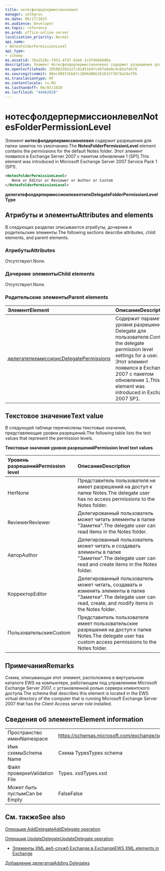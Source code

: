 ```yaml
---
title: нотесфолдерпермиссионлевел
manager: sethgros
ms.date: 09/17/2015
ms.audience: Developer
ms.topic: reference
ms.prod: office-online-server
localization_priority: Normal
api_name:
- NotesFolderPermissionLevel
api_type:
- schema
ms.assetid: 76a2520c-f453-4fd7-b3eb-1c5f4666680a
description: Элемент Нотесфолдерпермиссионлевел содержит разрешения для папки заметок по умолчанию. Этот элемент появился в Exchange Server 2007 с пакетом обновления 1 (SP1).
ms.openlocfilehash: 205802592a1fc01451b4fc497e9e0c4c66afd478
ms.sourcegitcommit: 88ec988f2bb67c1866d06b361615f3674a24e795
ms.translationtype: MT
ms.contentlocale: ru-RU
ms.lasthandoff: 06/03/2020
ms.locfileid: "44462628"
---
```

# <a name="notesfolderpermissionlevel"></a><span data-ttu-id="28feb-104">нотесфолдерпермиссионлевел</span><span class="sxs-lookup"><span data-stu-id="28feb-104">NotesFolderPermissionLevel</span></span>

<span data-ttu-id="28feb-105">Элемент **нотесфолдерпермиссионлевел** содержит разрешения для папки заметок по умолчанию.</span><span class="sxs-lookup"><span data-stu-id="28feb-105">The **NotesFolderPermissionLevel** element contains the permissions for the default Notes folder.</span></span> <span data-ttu-id="28feb-106">Этот элемент появился в Exchange Server 2007 с пакетом обновления 1 (SP1).</span><span class="sxs-lookup"><span data-stu-id="28feb-106">This element was introduced in Microsoft Exchange Server 2007 Service Pack 1 (SP1).</span></span> 
  
```xml
<NotesFolderPermissionLevel>
   None or Editor or Reviewer or Author or Custom
</NotesFolderPermissionLevel>
```

 <span data-ttu-id="28feb-107">**делегатефолдерпермиссионлевелтипе**</span><span class="sxs-lookup"><span data-stu-id="28feb-107">**DelegateFolderPermissionLevelType**</span></span>
## <a name="attributes-and-elements"></a><span data-ttu-id="28feb-108">Атрибуты и элементы</span><span class="sxs-lookup"><span data-stu-id="28feb-108">Attributes and elements</span></span>

<span data-ttu-id="28feb-109">В следующих разделах описываются атрибуты, дочерние и родительские элементы.</span><span class="sxs-lookup"><span data-stu-id="28feb-109">The following sections describe attributes, child elements, and parent elements.</span></span>
  
### <a name="attributes"></a><span data-ttu-id="28feb-110">Атрибуты</span><span class="sxs-lookup"><span data-stu-id="28feb-110">Attributes</span></span>

<span data-ttu-id="28feb-111">Отсутствуют.</span><span class="sxs-lookup"><span data-stu-id="28feb-111">None.</span></span>
  
### <a name="child-elements"></a><span data-ttu-id="28feb-112">Дочерние элементы</span><span class="sxs-lookup"><span data-stu-id="28feb-112">Child elements</span></span>

<span data-ttu-id="28feb-113">Отсутствуют.</span><span class="sxs-lookup"><span data-stu-id="28feb-113">None.</span></span>
  
### <a name="parent-elements"></a><span data-ttu-id="28feb-114">Родительские элементы</span><span class="sxs-lookup"><span data-stu-id="28feb-114">Parent elements</span></span>

|<span data-ttu-id="28feb-115">**Элемент**</span><span class="sxs-lookup"><span data-stu-id="28feb-115">**Element**</span></span>|<span data-ttu-id="28feb-116">**Описание**</span><span class="sxs-lookup"><span data-stu-id="28feb-116">**Description**</span></span>|
|:-----|:-----|
|[<span data-ttu-id="28feb-117">делегатепермиссионс</span><span class="sxs-lookup"><span data-stu-id="28feb-117">DelegatePermissions</span></span>](delegatepermissions.md) <br/> |<span data-ttu-id="28feb-118">Содержит параметры уровня разрешений Delegate для пользователя.</span><span class="sxs-lookup"><span data-stu-id="28feb-118">Contains the delegate permission level settings for a user.</span></span> <span data-ttu-id="28feb-119">Этот элемент появился в Exchange 2007 с пакетом обновления 1.</span><span class="sxs-lookup"><span data-stu-id="28feb-119">This element was introduced in Exchange 2007 SP1.</span></span>  <br/> |
   
## <a name="text-value"></a><span data-ttu-id="28feb-120">Текстовое значение</span><span class="sxs-lookup"><span data-stu-id="28feb-120">Text value</span></span>

<span data-ttu-id="28feb-121">В следующей таблице перечислены текстовые значения, представляющие уровни разрешений.</span><span class="sxs-lookup"><span data-stu-id="28feb-121">The following table lists the text values that represent the permission levels.</span></span>
  
<span data-ttu-id="28feb-122">**Текстовые значения уровня разрешений**</span><span class="sxs-lookup"><span data-stu-id="28feb-122">**Permission level text values**</span></span>

|<span data-ttu-id="28feb-123">**Уровень разрешений**</span><span class="sxs-lookup"><span data-stu-id="28feb-123">**Permission level**</span></span>|<span data-ttu-id="28feb-124">**Описание**</span><span class="sxs-lookup"><span data-stu-id="28feb-124">**Description**</span></span>|
|:-----|:-----|
|<span data-ttu-id="28feb-125">Нет</span><span class="sxs-lookup"><span data-stu-id="28feb-125">None</span></span>  <br/> |<span data-ttu-id="28feb-126">Представитель пользователя не имеет разрешений на доступ к папке Notes.</span><span class="sxs-lookup"><span data-stu-id="28feb-126">The delegate user has no access permissions to the Notes folder.</span></span>  <br/> |
|<span data-ttu-id="28feb-127">Reviewer</span><span class="sxs-lookup"><span data-stu-id="28feb-127">Reviewer</span></span>  <br/> |<span data-ttu-id="28feb-128">Делегированный пользователь может читать элементы в папке "Заметки".</span><span class="sxs-lookup"><span data-stu-id="28feb-128">The delegate user can read items in the Notes folder.</span></span>  <br/> |
|<span data-ttu-id="28feb-129">Автор</span><span class="sxs-lookup"><span data-stu-id="28feb-129">Author</span></span>  <br/> |<span data-ttu-id="28feb-130">Делегированный пользователь может читать и создавать элементы в папке "Заметки".</span><span class="sxs-lookup"><span data-stu-id="28feb-130">The delegate user can read and create items in the Notes folder.</span></span>  <br/> |
|<span data-ttu-id="28feb-131">Корректор</span><span class="sxs-lookup"><span data-stu-id="28feb-131">Editor</span></span>  <br/> |<span data-ttu-id="28feb-132">Делегированный пользователь может читать, создавать и изменять элементы в папке "Заметки".</span><span class="sxs-lookup"><span data-stu-id="28feb-132">The delegate user can read, create, and modify items in the Notes folder.</span></span>  <br/> |
|<span data-ttu-id="28feb-133">Пользовательские</span><span class="sxs-lookup"><span data-stu-id="28feb-133">Custom</span></span>  <br/> |<span data-ttu-id="28feb-134">Представитель пользователя имеет пользовательские разрешения на доступ к папке Notes.</span><span class="sxs-lookup"><span data-stu-id="28feb-134">The delegate user has custom access permissions to the Notes folder.</span></span>  <br/> |
   
## <a name="remarks"></a><span data-ttu-id="28feb-135">Примечания</span><span class="sxs-lookup"><span data-stu-id="28feb-135">Remarks</span></span>

<span data-ttu-id="28feb-136">Схема, описывающая этот элемент, расположена в виртуальном каталоге EWS на компьютере, работающем под управлением Microsoft Exchange Server 2007, с установленной ролью сервера клиентского доступа.</span><span class="sxs-lookup"><span data-stu-id="28feb-136">The schema that describes this element is located in the EWS virtual directory of the computer that is running Microsoft Exchange Server 2007 that has the Client Access server role installed.</span></span>
  
## <a name="element-information"></a><span data-ttu-id="28feb-137">Сведения об элементе</span><span class="sxs-lookup"><span data-stu-id="28feb-137">Element information</span></span>

|||
|:-----|:-----|
|<span data-ttu-id="28feb-138">Пространство имен</span><span class="sxs-lookup"><span data-stu-id="28feb-138">Namespace</span></span>  <br/> |https://schemas.microsoft.com/exchange/services/2006/types  <br/> |
|<span data-ttu-id="28feb-139">Имя схемы</span><span class="sxs-lookup"><span data-stu-id="28feb-139">Schema Name</span></span>  <br/> |<span data-ttu-id="28feb-140">Схема Types</span><span class="sxs-lookup"><span data-stu-id="28feb-140">Types schema</span></span>  <br/> |
|<span data-ttu-id="28feb-141">Файл проверки</span><span class="sxs-lookup"><span data-stu-id="28feb-141">Validation File</span></span>  <br/> |<span data-ttu-id="28feb-142">Types. xsd</span><span class="sxs-lookup"><span data-stu-id="28feb-142">Types.xsd</span></span>  <br/> |
|<span data-ttu-id="28feb-143">Может быть пустым</span><span class="sxs-lookup"><span data-stu-id="28feb-143">Can be Empty</span></span>  <br/> |<span data-ttu-id="28feb-144">False</span><span class="sxs-lookup"><span data-stu-id="28feb-144">False</span></span>  <br/> |
   
## <a name="see-also"></a><span data-ttu-id="28feb-145">См. также</span><span class="sxs-lookup"><span data-stu-id="28feb-145">See also</span></span>



[<span data-ttu-id="28feb-146">Операция AddDelegate</span><span class="sxs-lookup"><span data-stu-id="28feb-146">AddDelegate operation</span></span>](adddelegate-operation.md)
  
[<span data-ttu-id="28feb-147">Операция UpdateDelegate</span><span class="sxs-lookup"><span data-stu-id="28feb-147">UpdateDelegate operation</span></span>](updatedelegate-operation.md)


- [<span data-ttu-id="28feb-148">Элементы XML веб-служб Exchange в Exchange</span><span class="sxs-lookup"><span data-stu-id="28feb-148">EWS XML elements in Exchange</span></span>](ews-xml-elements-in-exchange.md)


[<span data-ttu-id="28feb-149">Добавление делегатов</span><span class="sxs-lookup"><span data-stu-id="28feb-149">Adding Delegates</span></span>](https://msdn.microsoft.com/library/3a744150-66a3-4a13-9433-793603ba5038%28Office.15%29.aspx)

